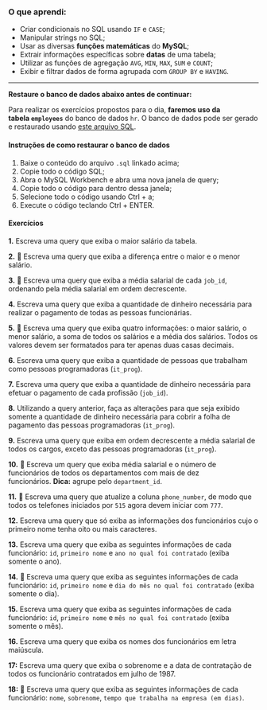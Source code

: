 ### O que aprendi:

- Criar condicionais no SQL usando `IF` e `CASE`;
- Manipular strings no SQL;
- Usar as diversas **funções matemáticas** do **MySQL**;
- Extrair informações específicas sobre **datas** de uma tabela;
- Utilizar as funções de agregação `AVG`, `MIN`, `MAX`, `SUM` e `COUNT`;
- Exibir e filtrar dados de forma agrupada com `GROUP BY` e `HAVING`.

---

**Restaure o banco de dados abaixo antes de continuar:**

Para realizar os exercícios propostos para o dia, **faremos uso da tabela `employees`** do banco de dados `hr`. O banco de dados pode ser gerado e restaurado usando [este arquivo SQL](https://assets.app.betrybe.com/back-end/sql/hr-cebf8bc2a5bb252bc470ae28943604c6.sql).

#### Instruções de como restaurar o banco de dados

1. Baixe o conteúdo do arquivo `.sql` linkado acima;
2. Copie todo o código SQL;
3. Abra o MySQL Workbench e abra uma nova janela de query;
4. Copie todo o código para dentro dessa janela;
5. Selecione todo o código usando Ctrl + a;
6. Execute o código teclando Ctrl + ENTER.

#### Exercícios

> 

**1.** Escreva uma query que exiba o maior salário da tabela.

**2.** 🚀 Escreva uma query que exiba a diferença entre o maior e o menor salário.

**3.** 🚀 Escreva uma query que exiba a média salarial de cada `job_id`, ordenando pela média salarial em ordem decrescente.

**4.** Escreva uma query que exiba a quantidade de dinheiro necessária para realizar o pagamento de todas as pessoas funcionárias.

**5.** 🚀 Escreva uma query que exiba quatro informações: o maior salário, o menor salário, a soma de todos os salários e a média dos salários. Todos os valores devem ser formatados para ter apenas duas casas decimais.

**6.** Escreva uma query que exiba a quantidade de pessoas que trabalham como pessoas programadoras (`it_prog`).

**7.** Escreva uma query que exiba a quantidade de dinheiro necessária para efetuar o pagamento de cada profissão (`job_id`).

**8.** Utilizando a query anterior, faça as alterações para que seja exibido somente a quantidade de dinheiro necessária para cobrir a folha de pagamento das pessoas programadoras (`it_prog`).

**9.** Escreva uma query que exiba em ordem decrescente a média salarial de todos os cargos, exceto das pessoas programadoras (`it_prog`).

**10.** 🚀 Escreva um query que exiba média salarial e o número de funcionários de todos os departamentos com mais de dez funcionários. **Dica:** agrupe pelo `department_id`.

**11.** 🚀 Escreva uma query que atualize a coluna `phone_number`, de modo que todos os telefones iniciados por `515` agora devem iniciar com `777`.

**12.** Escreva uma query que só exiba as informações dos funcionários cujo o primeiro nome tenha oito ou mais caracteres.

**13.** Escreva uma query que exiba as seguintes informações de cada funcionário: `id`, `primeiro nome` e `ano no qual foi contratado` (exiba somente o ano).

**14.** 🚀 Escreva uma query que exiba as seguintes informações de cada funcionário: `id`, `primeiro nome` e `dia do mês no qual foi contratado` (exiba somente o dia).

**15.** Escreva uma query que exiba as seguintes informações de cada funcionário: `id`, `primeiro nome` e `mês no qual foi contratado` (exiba somente o mês).

**16.** Escreva uma query que exiba os nomes dos funcionários em letra maiúscula.

**17:** Escreva uma query que exiba o sobrenome e a data de contratação de todos os funcionário contratados em julho de 1987.

**18:** 🚀 Escreva uma query que exiba as seguintes informações de cada funcionário: `nome`, `sobrenome`, `tempo que trabalha na empresa (em dias)`.
